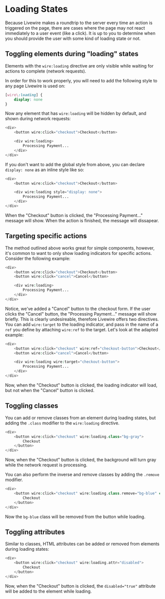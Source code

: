 # Loading States

Because Livewire makes a roundtrip to the server every time an action is triggered on the page, there are cases where the page may not react immediately to a user event (like a click). It is up to you to determine when you should provide the user with some kind of loading state or not.

## Toggling elements during "loading" states

Elements with the `wire:loading` directive are only visible while waiting for actions to complete (network requests).

In order for this to work properly, you will need to add the following style to any page Livewire is used on:

```css
[wire\:loading] {
    display: none
}
```

Now any element that has `wire:loading` will be hidden by default, and shown during network requests:

```php
<div>
    <button wire:click="checkout">Checkout</button>

    <div wire:loading>
        Processing Payment...
    </div>
</div>
```

If you don't want to add the global style from above, you can declare `display: none` as an inline style like so:

```php
<div>
    <button wire:click="checkout">Checkout</button>

    <div wire:loading style="display: none">
        Processing Payment...
    </div>
</div>
```

When the "Checkout" button is clicked, the "Processing Payment..." message will show. When the action is finished, the message will dissapear.

## Targeting specific actions
The method outlined above works great for simple components, however, it's common to want to only show loading indicators for specific actions. Consider the following example:

```php
<div>
    <button wire:click="checkout">Checkout</button>
    <button wire:click="cancel">Cancel</button>

    <div wire:loading>
        Processing Payment...
    </div>
</div>
```

Notice, we've added a "Cancel" button to the checkout form. If the user clicks the "Cancel" button, the "Processing Payment..." message will show briefly. This is clearly undesireable, therefore Livewire offers two directives. You can add `wire:target` to the loading indicator, and pass in the name of a `ref` you define by attaching `wire:ref` to the target. Let's look at the adapted example:

```php
<div>
    <button wire:click="checkout" wire:ref="checkout-button">Checkout</button>
    <button wire:click="cancel">Cancel</button>

    <div wire:loading wire:target="checkout-button">
        Processing Payment...
    </div>
</div>
```

Now, when the "Checkout" button is clicked, the loading indicator will load, but not when the "Cancel" button is clicked.

## Toggling classes

You can add or remove classes from an element during loading states, but adding the `.class` modifier to the `wire:loading` directive.

```php
<div>
    <button wire:click="checkout" wire:loading.class="bg-gray">
        Checkout
    </button>
</div>
```

Now, when the "Checkout" button is clicked, the background will turn gray while the network request is processing.

You can also perform the inverse and remove classes by adding the `.remove` modifier.

```php
<div>
    <button wire:click="checkout" wire:loading.class.remove="bg-blue" class="bg-blue">
        Checkout
    </button>
</div>
```

Now the `bg-blue` class will be removed from the button while loading.

## Toggling attributes

Similar to classes, HTML attributes can be added or removed from elements during loading states:

```php
<div>
    <button wire:click="checkout" wire:loading.attr="disabled">
        Checkout
    </button>
</div>
```

Now, when the "Checkout" button is clicked, the `disabled="true"` attribute will be added to the element while loading.
